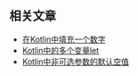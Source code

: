 ## 相关文章

+ [在Kotlin中填充一个数字](docs/在Kotlin中填充一个数字.md)
+ [Kotlin中的多个变量let](docs/Kotlin中的多个变量let.md)
+ [Kotlin中非可选参数的默认空值](docs/Kotlin中非可选参数的默认空值.md)